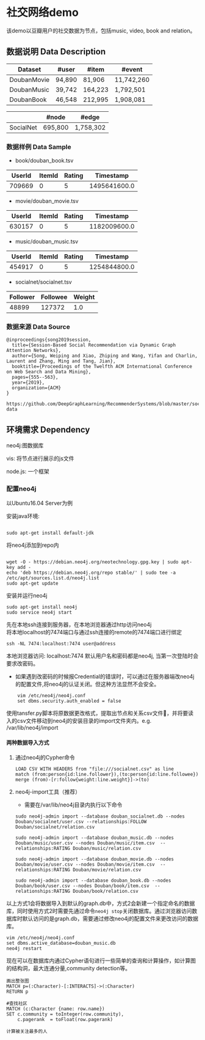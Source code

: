 # 社交网络demo

该demo以豆瓣用户的社交数据为节点，包括music, video, book and relation。

## 数据说明 Data Description
| Dataset     | #user  | #item   | #event     |
|-------------|--------|---------|------------|
| DoubanMovie | 94,890 | 81,906  | 11,742,260 |
| DoubanMusic | 39,742 | 164,223 | 1,792,501  |
| DoubanBook  | 46,548 | 212,995 | 1,908,081  |

|           | #node   | #edge     |
|-----------|---------|-----------|
| SocialNet | 695,800 | 1,758,302 |

### 数据样例 Data Sample

* book/douban_book.tsv

| UserId     | ItemId  | Rating  | Timestamp    |
|------------|---------|---------|--------------|
| 709669     | 0       | 5       | 1495641600.0 |

* movie/douban_movie.tsv

| UserId     | ItemId  | Rating  | Timestamp    |
|------------|---------|---------|--------------|
| 630157     | 0       | 5       | 1182009600.0 |

* music/douban_music.tsv

| UserId     | ItemId  | Rating  | Timestamp    |
|------------|---------|---------|--------------|
| 454917     | 0       | 5       | 1254844800.0 |

* socialnet/socialnet.tsv

| Follower   | Followee  | Weight  |
|------------|-----------|---------|
| 48899      | 127372    |  1.0    |

### 数据来源 Data Source

```
@inproceedings{song2019session,
  title={Session-Based Social Recommendation via Dynamic Graph Attention Networks},
  author={Song, Weiping and Xiao, Zhiping and Wang, Yifan and Charlin, Laurent and Zhang, Ming and Tang, Jian},
  booktitle={Proceedings of the Twelfth ACM International Conference on Web Search and Data Mining},
  pages={555--563},
  year={2019},
  organization={ACM}
}
```

    https://github.com/DeepGraphLearning/RecommenderSystems/blob/master/socialRec/README.md#douban-data

## 环境需求 Dependency

neo4j:图数据库

vis: 将节点进行展示的js文件

node.js: 一个框架

### 配置neo4j

以Ubuntu16.04 Server为例

安装java环境:

```{Bash}

sudo apt-get install default-jdk
```

将neo4j添加到repo内

```{Bash}

wget -O - https://debian.neo4j.org/neotechnology.gpg.key | sudo apt-key add -
echo 'deb https://debian.neo4j.org/repo stable/' | sudo tee -a /etc/apt/sources.list.d/neo4j.list
sudo apt-get update
```

安装并运行neo4j

```{Bash}
sudo apt-get install neo4j
sudo service neo4j start
```

先在本地ssh连接到服务器，在本地浏览器通过http访问neo4j\
将本地localhost的7474端口与通过ssh连接的remote的7474端口进行绑定

```{Bash}
ssh -NL 7474:localhost:7474 user@address
```

本地浏览器访问: localhost:7474
默认用户名和密码都是neo4j, 当第一次登陆时会要求改密码。

* 如果遇到改密码的时候报Credential的错误时，可以通过在服务器端改neo4j的配置文件,将neo4j的认证关闭。但这种方法显然不会安全。

```{bash}
    vim /etc/neo4j/neo4j.conf
    set dbms.security.auth_enabled = false
```

使用tansfer.py脚本将原数据更改格式，提取出节点和关系csv文件，并将要读入的csv文件移动到neo4j的安装目录的import文件夹内。e.g.  /var/lib/neo4j/import

#### 两种数据导入方式

1. 通过neo4j的Cypher命令

    ```{Bash}
    LOAD CSV WITH HEADERS from "file:///socialnet.csv" as line
    match (from:person{id:line.follower}),(to:person{id:line.followee})
    merge (from)-[r:follow{weight:line.weight}]->(to)
    ```

2. neo4j-import工具（推荐）

    * 需要在/var/lib/neo4j目录内执行以下命令

    ```{bash}
    sudo neo4j-admin import --database douban_socialnet.db --nodes Douban/socialnet/user.csv --relationships:FOLLOW Douban/socialnet/relation.csv

    sudo neo4j-admin import --database douban_music.db --nodes Douban/music/user.csv --nodes Douban/music/item.csv  --relationships:RATING Douban/music/relation.csv

    sudo neo4j-admin import --database douban_movie.db --nodes Douban/movie/user.csv --nodes Douban/movie/item.csv  --relationships:RATING Douban/movie/relation.csv

    sudo neo4j-admin import --database douban_book.db --nodes Douban/book/user.csv --nodes Douban/book/item.csv  --relationships:RATING Douban/book/relation.csv
    ```

以上方式1会将数据导入到默认的graph.db中，方式2会新建一个指定命名的数据库，同时使用方式2时需要先通过命令```neo4j stop```关闭数据库。通过浏览器访问数据库时默认访问的是graph.db，需要通过修改neo4j的配置文件来更改访问的数据库。

```{bash}
vim /etc/neo4j/neo4j.conf
set dbms.active_database=douban_music.db
neo4j restart
```

现在可以在数据库内通过Cypher语句进行一些简单的查询和计算操作，如计算图的结构洞，最大连通分量,community detection等。

```
画出整张图
MATCH p=(:Character)-[:INTERACTS]->(:Character)
RETURN p

#查找社区
MATCH (c:Character {name: row.name})
SET c.community = toInteger(row.community),
    c.pagerank  = toFloat(row.pagerank)

计算被关注最多的人
